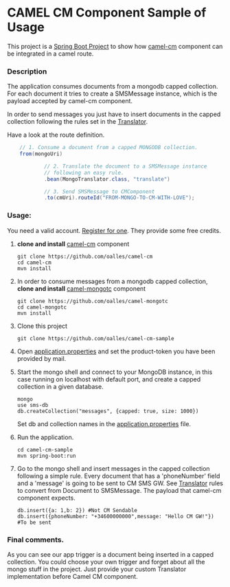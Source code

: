 # CAMEL CM Component Sample of Usage

This project is a [Spring Boot Project](http://projects.spring.io/spring-boot/) to show how [camel-cm](https://github.com/oalles/camel-cm) component can be integrated in a camel route.

### Description
The application consumes documents from a mongodb capped collection. For each document it tries to create a SMSMessage instance, which is the payload accepted by camel-cm component. 

In order to send messages you just have to insert documents in the capped collection following the rules set in the [Translator](https://github.com/oalles/camel-cm-sample/blob/master/src/main/java/es/omarall/camel/cm/MongoTranslator.java). 

Have a look at the route definition.

```java
	// 1. Consume a document from a capped MONGODB collection.
	from(mongoUri)

			// 2. Translate the document to a SMSMessage instance
			// following an easy rule.
			.bean(MongoTranslator.class, "translate")

			// 3. Send SMSMessage to CMComponent
			.to(cmUri).routeId("FROM-MONGO-TO-CM-WITH-LOVE");
```

### Usage:

You need a valid account. [Register for one](https://www.cmtelecom.com/support). They provide some free credits.

1. **clone and install** [camel-cm](https://github.com/oalles/camel-cm) component

	```
	git clone https://github.com/oalles/camel-cm
	cd camel-cm
	mvn install
	```
	
2. In order to consume messages from a mongodb capped collection, **clone and install** [camel-mongotc](https://github.com/oalles/camel-mongotc) component
	
	```
	git clone https://github.com/oalles/camel-mongotc
	cd camel-mongotc
	mvn install
	```	
	
3. Clone this project
	
	```
	git clone https://github.com/oalles/camel-cm-sample
	```
	
4. Open [application.properties](https://github.com/oalles/camel-cm-sample/blob/master/src/main/resources/application.properties) and set the product-token you have been provided by mail. 
5. Start the mongo shell and connect to your MongoDB instance, in this case running on localhost with default port, and create a capped collection in a given database. 
	
	```
	mongo
	use sms-db
	db.createCollection("messages", {capped: true, size: 1000})
	```
	 
	Set db and collection names in the [application.properties](https://github.com/oalles/camel-cm-sample/blob/master/src/main/resources/application.properties) file. 

6. Run the application.
	
	```	
	cd camel-cm-sample
	mvn spring-boot:run
	```
	
7. Go to the mongo shell and insert messages in the capped collection following a simple rule. Every document that has a 'phoneNumber' field and a 'message' is going to be sent to CM SMS GW. See [Translator](https://github.com/oalles/camel-cm-sample/blob/master/src/main/java/es/omarall/camel/cm/MongoTranslator.java) rules to convert from Document to SMSMessage. The payload that camel-cm component expects. 
	
	```
	db.insert({a: 1,b: 2}) #Not CM Sendable
	db.insert({phoneNumber: "+34600000000",message: "Hello CM GW!"}) #To be sent
	```

### Final comments.
As you can see our app trigger is a document being inserted in a capped collection. 
You could choose your own trigger and forget about all the mongo stuff in the project. 
Just provide your custom Translator implementation before Camel CM component.
 






